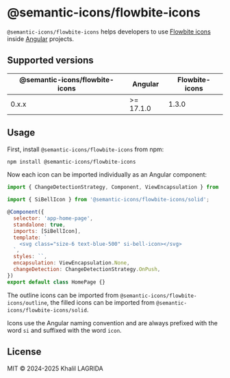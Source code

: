 # @semantic-icons/flowbite-icons

`@semantic-icons/flowbite-icons` helps developers to use [Flowbite icons](https://flowbite.com/icons) inside [Angular](https://angular.dev) projects.

## Supported versions

| @semantic-icons/flowbite-icons | Angular   | Flowbite-icons |
| ------------------------------ | --------- | -------------- |
| 0.x.x                          | >= 17.1.0 | 1.3.0          |

## Usage

First, install `@semantic-icons/flowbite-icons` from npm:

```sh
npm install @semantic-icons/flowbite-icons
```

Now each icon can be imported individually as an Angular component:

```js
import { ChangeDetectionStrategy, Component, ViewEncapsulation } from '@angular/core';

import { SiBellIcon } from '@semantic-icons/flowbite-icons/solid';

@Component({
  selector: 'app-home-page',
  standalone: true,
  imports: [SiBellIcon],
  template: `
    <svg class="size-6 text-blue-500" si-bell-icon></svg>
  `,
  styles: ``,
  encapsulation: ViewEncapsulation.None,
  changeDetection: ChangeDetectionStrategy.OnPush,
})
export default class HomePage {}
```

The outline icons can be imported from `@semantic-icons/flowbite-icons/outline`, the filled icons can be imported from `@semantic-icons/flowbite-icons/solid`.

Icons use the Angular naming convention and are always prefixed with the word `si` and suffixed with the word `icon`.

## License

MIT © 2024-2025 Khalil LAGRIDA
